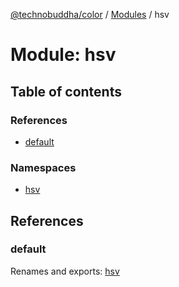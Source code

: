 [@technobuddha/color](../../README.md) / [Modules](../Modules.md) / hsv

# Module: hsv

## Table of contents

### References

- [default](hsv.md#default)

### Namespaces

- [hsv](hsv.hsv-1.md)

## References

### default

Renames and exports: [hsv](hsv.hsv-1.md)

